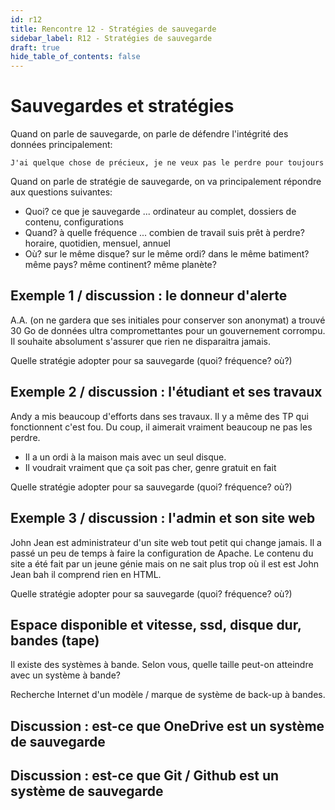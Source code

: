 ```yaml
---
id: r12
title: Rencontre 12 - Stratégies de sauvegarde
sidebar_label: R12 - Stratégies de sauvegarde
draft: true
hide_table_of_contents: false
---
```


# Sauvegardes et stratégies

Quand on parle de sauvegarde, on parle de défendre l'intégrité des données principalement:
```
J'ai quelque chose de précieux, je ne veux pas le perdre pour toujours
```

Quand on parle de stratégie de sauvegarde, on va principalement répondre aux questions suivantes:
- Quoi? ce que je sauvegarde ... ordinateur au complet, dossiers de contenu, configurations
- Quand? à quelle fréquence ... combien de travail suis prêt à perdre? horaire, quotidien, mensuel, annuel
- Où? sur le même disque? sur le même ordi? dans le même batiment? même pays? même continent? même planète?

## Exemple 1 / discussion : le donneur d'alerte

A.A. (on ne gardera que ses initiales pour conserver son anonymat) a trouvé 30 Go de données 
ultra compromettantes pour un gouvernement corrompu. Il souhaite absolument s'assurer que rien ne 
disparaitra jamais.

Quelle stratégie adopter pour sa sauvegarde (quoi? fréquence? où?)

## Exemple 2 / discussion : l'étudiant et ses travaux

Andy a mis beaucoup d'efforts dans ses travaux. Il y a même des TP qui fonctionnent c'est fou.
Du coup, il aimerait vraiment beaucoup ne pas les perdre. 
- Il a un ordi à la maison mais avec un seul disque.
- Il voudrait vraiment que ça soit pas cher, genre gratuit en fait

Quelle stratégie adopter pour sa sauvegarde (quoi? fréquence? où?)

## Exemple 3 / discussion : l'admin et son site web

John Jean est administrateur d'un site web tout petit qui change jamais. Il a passé un peu de temps
à faire la configuration de Apache. Le contenu du site a été fait par un jeune génie mais on ne sait plus
trop où il est est John Jean bah il comprend rien en HTML.

Quelle stratégie adopter pour sa sauvegarde (quoi? fréquence? où?)

## Espace disponible et vitesse, ssd, disque dur, bandes (tape)

Il existe des systèmes à bande. Selon vous, quelle taille peut-on atteindre avec un système à bande?

Recherche Internet d'un modèle / marque de système de back-up à bandes.

## Discussion : est-ce que OneDrive est un système de sauvegarde

## Discussion : est-ce que Git / Github est un système de sauvegarde


